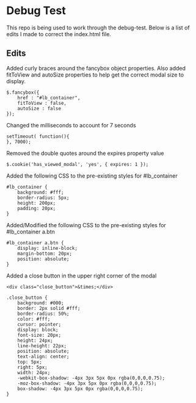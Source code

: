 # Debug Test

This repo is being used to work through the debug-test. Below is a list of edits I made to correct the index.html file.

## Edits

Added curly braces around the fancybox object properties. Also added fitToView and autoSize properties to help get the correct modal size to display.

```
$.fancybox({
	href : "#lb_container",
	fitToView : false,
	autoSize : false
});
```
Changed the milliseconds to account for 7 seconds

```
setTimeout( function(){
}, 7000);
```
Removed the double quotes around the expires property value

```
$.cookie('has_viewed_modal', 'yes', { expires: 1 });
```
Added the following CSS to the pre-existing styles for #lb_container

```
#lb_container {
	background: #fff; 
	border-radius: 5px; 
	height: 200px;
	padding: 20px;
}
```
Added/Modified the following CSS to the pre-existing styles for #lb_container a.btn

```
#lb_container a.btn {
	display: inline-block;
	margin-bottom: 20px;
	position: absolute;
}
```

Added a close button in the upper right corner of the modal

```
<div class="close_button">&times;</div>

.close_button {
	background: #000;
	border: 2px solid #fff;
	border-radius: 50%;
	color: #fff;
	cursor: pointer;
	display: block;
	font-size: 20px;
	height: 24px;
	line-height: 22px;
	position: absolute;
	text-align: center;
	top: 5px;
	right: 5px;
	width: 24px;
	-webkit-box-shadow: -4px 3px 5px 0px rgba(0,0,0,0.75);
	-moz-box-shadow: -4px 3px 5px 0px rgba(0,0,0,0.75);
	box-shadow: -4px 3px 5px 0px rgba(0,0,0,0.75);
}
```